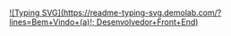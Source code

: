 [![Typing SVG](https://readme-typing-svg.demolab.com/?lines=Bem+Vindo+(a)!; Desenvolvedor+Front+End)](https://git.io/typing-svg)
